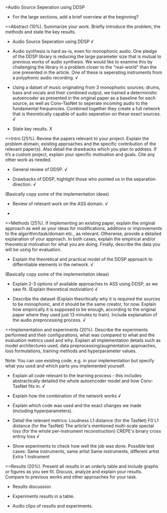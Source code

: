 =Audio Source Seperation using DDSP

- For the large sections, add a brief overview at the beginning?

==Abstract (10%). Summarize your work. Briefly introduce the problem, the methods and state the key results.

- Audio Source Seperation using DDSP
√

- Audio synthesis is hard as-is, even for monophonic audio. One pledge of the DDSP library is reducing the large parameter size that is mutual to previous works of audio synthesis.
	We would like to examine this by challenging the library in a problem closer to the "real-world" than the one presented in the article.
	One of these is seperating instruments from a polyphonic audio recording.
√

- Using a datset of music originating from 3 monophonic sources; drums, bass and vocals and their combined output, we trained a deterministic autoencoder as presented in the original paper as a baseline for each source, as well as Conv-TasNet to seperate incoming audio to the fundamental frequencies. Combined together they create a full network that is theoretically capable of audio seperation on these exact sources.
√

- State key results.
X


==Intro (25%). Review the papers relevant to your project. Explain the problem domain, existing approaches and the specific contribution of the relevant paper(s). Also detail the drawbacks which you plan to address. If it’s a custom project, explain your specific motivation and goals. Cite any other work as needed.

- General review of DDSP.
√

- Drawbacks of DDSP, highlight those who pointed us in the separation direction.
√

(Basically copy some of the implementation ideas)
- Review of relevant work on the ASS domain.
√

- 

==Methods (25%). If implementing an existing paper, explain the original approach as well as your ideas for modifications, additions or improvements to the algorithm/task/domain etc., as relevant. Otherwise, provide a detailed explanation of your approach. In both cases, explain the empirical and/or theoretical motivation for what you are doing. Finally, describe the data you will be using for evaluation.

- Explain the theoretical and practical model of the DDSP approach to differntiable elements in the network.
√

(Basically copy some of the implementation ideas)
- Explain 2-3 options of available approaches to ASS using DDSP, as we saw fit. (Explain theoretical motiviation)
√

- Describe the dataset (Explain theoritically why it is required the sources to be monophonic, and it should be the same creator, for now. Explain how empirically it is supposed to be enough, according to the original paper where they used just 13 minutes to train).
	Include explanation of the audio preprocessing process.
√

==Implementation and experiments (20%). Describe the experiments performed and their configurations, what was compared to what and the evaluation metrics used and why. Explain all implementation details such as model architectures used, data preprocessing/augmentation approaches, loss formulations, training methods and hyperparameter values.

Note: You can use existing code, e.g. in your implementation but specify what you used and which parts you implemented yourself.

- Explain all code relevant to the learning process - this includes abstractically detailed the whole autoencoder model and how Conv-TasNet fits in.
√

- Explain how the combination of the network works
√

- Explain which code was used and the exact changes we made (including hyperparameters).

- Detail the relevant metrics:
	Loudness L1 distance (for the TasNet)
	F0  L1 distance (for the TasNet)
	The article's mentioned multi-scale spectal loss (for the whole per-instrument reconstruction)
	CREPE's binary cross entroy loss
√

- Show experiments to check how well the job was done.
	Possible test cases:
		Same instruments, same artist
		Same instruments, different artist
		Extra 1 instrument

==Results (20%). Present all results in an orderly table and include graphs or figures as you see fit. Discuss, analyze and explain your results. Compare to previous works and other approaches for your task.

- Results discussion

- Experiments results in a table.

- Audio clips of results and experiments.